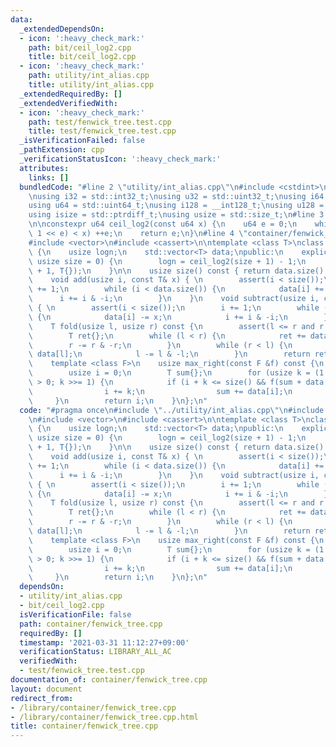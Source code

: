 ```yaml
---
data:
  _extendedDependsOn:
  - icon: ':heavy_check_mark:'
    path: bit/ceil_log2.cpp
    title: bit/ceil_log2.cpp
  - icon: ':heavy_check_mark:'
    path: utility/int_alias.cpp
    title: utility/int_alias.cpp
  _extendedRequiredBy: []
  _extendedVerifiedWith:
  - icon: ':heavy_check_mark:'
    path: test/fenwick_tree.test.cpp
    title: test/fenwick_tree.test.cpp
  _isVerificationFailed: false
  _pathExtension: cpp
  _verificationStatusIcon: ':heavy_check_mark:'
  attributes:
    links: []
  bundledCode: "#line 2 \"utility/int_alias.cpp\"\n#include <cstdint>\n#include <cstddef>\n\
    \nusing i32 = std::int32_t;\nusing u32 = std::uint32_t;\nusing i64 = std::int64_t;\n\
    using u64 = std::uint64_t;\nusing i128 = __int128_t;\nusing u128 = __uint128_t;\n\
    using isize = std::ptrdiff_t;\nusing usize = std::size_t;\n#line 3 \"bit/ceil_log2.cpp\"\
    \n\nconstexpr u64 ceil_log2(const u64 x) {\n    u64 e = 0;\n    while (((u64)\
    \ 1 << e) < x) ++e;\n    return e;\n}\n#line 4 \"container/fenwick_tree.cpp\"\n\
    #include <vector>\n#include <cassert>\n\ntemplate <class T>\nclass FenwickTree\
    \ {\n    usize logn;\n    std::vector<T> data;\npublic:\n    explicit FenwickTree(const\
    \ usize size = 0) {\n        logn = ceil_log2(size + 1) - 1;\n        data = std::vector<T>(size\
    \ + 1, T{});\n    }\n\n    usize size() const { return data.size() - 1; }\n\n\
    \    void add(usize i, const T& x) { \n        assert(i < size());\n        i\
    \ += 1;\n        while (i < data.size()) {\n            data[i] += x;\n      \
    \      i += i & -i;\n        }\n    }\n    void subtract(usize i, const T& x)\
    \ { \n        assert(i < size());\n        i += 1;\n        while (i < data.size())\
    \ {\n            data[i] -= x;\n            i += i & -i;\n        }\n    }\n\n\
    \    T fold(usize l, usize r) const {\n        assert(l <= r and r <= size());\n\
    \        T ret{};\n        while (l < r) {\n            ret += data[r];\n    \
    \        r -= r & -r;\n        }\n        while (r < l) {\n            ret -=\
    \ data[l];\n            l -= l & -l;\n        }\n        return ret;\n    }\n\n\
    \    template <class F>\n    usize max_right(const F &f) const {\n        assert(f(T{}));\n\
    \        usize i = 0;\n        T sum{};\n        for (usize k = (1 << logn); k\
    \ > 0; k >>= 1) {\n            if (i + k <= size() && f(sum + data[i + k])) {\n\
    \                i += k;\n                sum += data[i];\n            }\n   \
    \     }\n        return i;\n    }\n};\n"
  code: "#pragma once\n#include \"../utility/int_alias.cpp\"\n#include \"../bit/ceil_log2.cpp\"\
    \n#include <vector>\n#include <cassert>\n\ntemplate <class T>\nclass FenwickTree\
    \ {\n    usize logn;\n    std::vector<T> data;\npublic:\n    explicit FenwickTree(const\
    \ usize size = 0) {\n        logn = ceil_log2(size + 1) - 1;\n        data = std::vector<T>(size\
    \ + 1, T{});\n    }\n\n    usize size() const { return data.size() - 1; }\n\n\
    \    void add(usize i, const T& x) { \n        assert(i < size());\n        i\
    \ += 1;\n        while (i < data.size()) {\n            data[i] += x;\n      \
    \      i += i & -i;\n        }\n    }\n    void subtract(usize i, const T& x)\
    \ { \n        assert(i < size());\n        i += 1;\n        while (i < data.size())\
    \ {\n            data[i] -= x;\n            i += i & -i;\n        }\n    }\n\n\
    \    T fold(usize l, usize r) const {\n        assert(l <= r and r <= size());\n\
    \        T ret{};\n        while (l < r) {\n            ret += data[r];\n    \
    \        r -= r & -r;\n        }\n        while (r < l) {\n            ret -=\
    \ data[l];\n            l -= l & -l;\n        }\n        return ret;\n    }\n\n\
    \    template <class F>\n    usize max_right(const F &f) const {\n        assert(f(T{}));\n\
    \        usize i = 0;\n        T sum{};\n        for (usize k = (1 << logn); k\
    \ > 0; k >>= 1) {\n            if (i + k <= size() && f(sum + data[i + k])) {\n\
    \                i += k;\n                sum += data[i];\n            }\n   \
    \     }\n        return i;\n    }\n};\n"
  dependsOn:
  - utility/int_alias.cpp
  - bit/ceil_log2.cpp
  isVerificationFile: false
  path: container/fenwick_tree.cpp
  requiredBy: []
  timestamp: '2021-03-31 11:12:27+09:00'
  verificationStatus: LIBRARY_ALL_AC
  verifiedWith:
  - test/fenwick_tree.test.cpp
documentation_of: container/fenwick_tree.cpp
layout: document
redirect_from:
- /library/container/fenwick_tree.cpp
- /library/container/fenwick_tree.cpp.html
title: container/fenwick_tree.cpp
---
```

